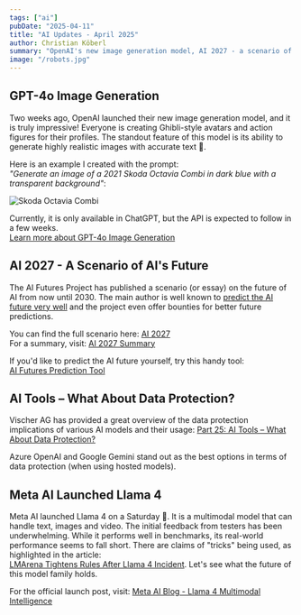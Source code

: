 ```yaml
---
tags: ["ai"]
pubDate: "2025-04-11"
title: "AI Updates - April 2025"
author: Christian Köberl
summary: "OpenAI's new image generation model, AI 2027 - a scenario of AI future, data protection in AI tools, and Meta's Llama 4 launch."
image: "/robots.jpg"
---
```


## GPT-4o Image Generation

Two weeks ago, OpenAI launched their new image generation model, and it is truly impressive! Everyone is creating Ghibli-style avatars and action figures for their profiles. The standout feature of this model is its ability to generate highly realistic images with accurate text 🎉.

Here is an example I created with the prompt:  
*"Generate an image of a 2021 Skoda Octavia Combi in dark blue with a transparent background"*:

![Skoda Octavia Combi](/skoda-octavia.png "Generated image of a 2021 Skoda Octavia Combi")

Currently, it is only available in ChatGPT, but the API is expected to follow in a few weeks.  
[Learn more about GPT-4o Image Generation](https://openai.com/index/introducing-4o-image-generation/)

## AI 2027 - A Scenario of AI's Future

The AI Futures Project has published a scenario (or essay) on the future of AI from now until 2030. The main author is well known to [predict the AI future very well](https://www.alignmentforum.org/posts/6Xgy6CAf2jqHhynHL/what-2026-looks-like) and the project even offer bounties for better future predictions.

You can find the full scenario here: [AI 2027](https://ai-2027.com/)  
For a summary, visit: [AI 2027 Summary](https://ai-2027.com/summary)

If you'd like to predict the AI future yourself, try this handy tool:  
[AI Futures Prediction Tool](https://swantescholz.github.io/aifutures/v4/v4.html)

## AI Tools – What About Data Protection?

Vischer AG has provided a great overview of the data protection implications of various AI models and their usage:
[Part 25: AI Tools – What About Data Protection?](https://www.vischer.com/en/knowledge/blog/part-25-ai-tools-what-about-data-protection/)

Azure OpenAI and Google Gemini stand out as the best options in terms of data protection (when using hosted models).

## Meta AI Launched Llama 4

Meta AI launched Llama 4 on a Saturday 🤔. It is a multimodal model that can handle text, images and video. The initial feedback from testers has been underwhelming. While it performs well in benchmarks, its real-world performance seems to fall short. There are claims of "tricks" being used, as highlighted in the article:  
[LMArena Tightens Rules After Llama 4 Incident](https://timesofinnovation.com/ai-regulation/lmarena-tightens-rules-after-llama-4-incident/). Let's see what the future of this model family holds.

For the official launch post, visit: [Meta AI Blog - Llama 4 Multimodal Intelligence](https://ai.meta.com/blog/llama-4-multimodal-intelligence/)
